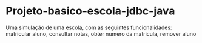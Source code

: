 # Projeto-basico-escola-jdbc-java
Uma simulação de uma escola, com as seguintes funcionalidades: matricular aluno, consultar notas, obter numero da matricula, remover aluno
